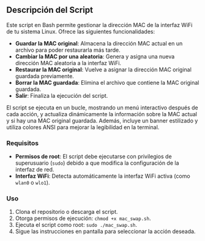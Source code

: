 ## Descripción del Script

Este script en Bash permite gestionar la dirección MAC de la interfaz WiFi de tu sistema Linux. Ofrece las siguientes funcionalidades:

- **Guardar la MAC original**: Almacena la dirección MAC actual en un archivo para poder restaurarla más tarde.
- **Cambiar la MAC por una aleatoria**: Genera y asigna una nueva dirección MAC aleatoria a la interfaz WiFi.
- **Restaurar la MAC original**: Vuelve a asignar la dirección MAC original guardada previamente.
- **Borrar la MAC guardada**: Elimina el archivo que contiene la MAC original guardada.
- **Salir**: Finaliza la ejecución del script.

El script se ejecuta en un bucle, mostrando un menú interactivo después de cada acción, y actualiza dinámicamente la información sobre la MAC actual y si hay una MAC original guardada. Además, incluye un banner estilizado y utiliza colores ANSI para mejorar la legibilidad en la terminal.

### Requisitos

- **Permisos de root**: El script debe ejecutarse con privilegios de superusuario (`sudo`) debido a que modifica la configuración de la interfaz de red.
- **Interfaz WiFi**: Detecta automáticamente la interfaz WiFi activa (como `wlan0` o `wlo1`).

### Uso

1. Clona el repositorio o descarga el script.
2. Otorga permisos de ejecución: `chmod +x mac_swap.sh`.
3. Ejecuta el script como root: `sudo ./mac_swap.sh`.
4. Sigue las instrucciones en pantalla para seleccionar la acción deseada.
